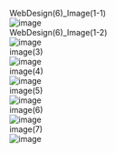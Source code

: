 WebDesign(6)_Image(1-1)<br>
![image](https://github.com/user-attachments/assets/91e98dff-18a7-4d68-9b0a-565bb9184e9d)
<br>WebDesign(6)_Image(1-2)<br>
![image](https://github.com/user-attachments/assets/df78d15a-98f9-4c24-8d8a-e516523a3235)
<br>image(3)<br>
![image](https://github.com/user-attachments/assets/e8b83e36-9b13-4139-ad4b-a8130cd2a971)
<br>image(4)<br>
![image](https://github.com/user-attachments/assets/7e87e70d-b5a5-432b-92a2-55664a94e720)
<br>image(5)<br>
![image](https://github.com/user-attachments/assets/18c071a7-b145-4e11-ae86-f5d234c7901d)
<br>image(6)<br>
![image](https://github.com/user-attachments/assets/d2c9b1fd-4dfa-496b-8021-385e754b2d4d)
<br>image(7)<br>
![image](https://github.com/user-attachments/assets/c4d485cb-a2f7-4f15-9c39-26aef77a55d3)
